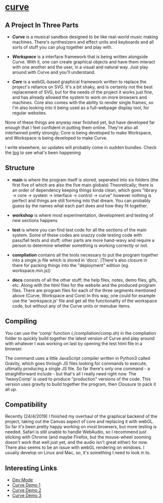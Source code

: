 # [curve](https://curve.metasophiea.com/)

## A Project In Three Parts
- **_Curve_** is a musical sandbox designed to be like real-world music making machines. There's synthesizers and effect units and keyboards and all sorts of stuff you can plug together and play with. 

- **_Workspace_** is a interface framework that is being written alongside Curve. With it, one can create graphical objects and have them interact with one another and the user, in a visual and natural way. Just play around with Curve and you'll understand.

- **_Core_** is a webGL-based graphical framework written to replace the project's reliance on SVG. It's a bit shaky, and is certainly not the best replacement of SVG, but for the needs of the project it works just fine, and has already allowed the system to work on more browsers and machines. Core also comes with the ability to render single frames, so I'm also looking into it being used as a full-webpage display tool, for regular websites.

None of these things are anyway near finished yet, but have developed far enough that I feel confident in putting them online. They're also all intertwined pretty strongly; Core is being developed to make Workspace, and Workspace is being developed to make Curve.

I write elsewhere, so updates will probably come in sudden bundles. Check the [log](docs/notes/log) to see what's been happening

## Structure
- __main__ is where the program itself is stored, seperated into six folders (the first five of which are also the five main globals) Theoretically; there is an order of dependency keeping things kinda clean, which goes "library -> core -> system -> interface -> control -> curve" however nothing is perfect and things are still forming into that dream. You can probably guess by the names what each part does and how they fit together.

- __workshop__ is where most experimentation, development and testing of new sections happens

- __test__ is where you can find test code for all the sections of the main system. Some of these codes are snazzy code testing code with pass/fail tests and stuff; other parts are more hand-wavy and require a person to determine whether something is working correctly or not.

- __compliation__ contains all the tools necessary to put the program together into a single js file which is stored in 'docs'. (There's also closure in there for packing things into the "deployment" edition (eg. workspace.min.js))

- __docs__ consists of all the other stuff; the help files, notes, demo files, gifs, etc. Along with the html files for the website and the produced program files. There are program files for each of the three segments mentioned above (Curve, Workspace and Core) In this way, one could for example use the 'workspace.js' file and get all the functionality of the workspace code, but without any of the Curve units or menubar items.

## Compiling
You can use the 'comp' function (./compliation/comp.sh) in the compliation folder to quickly build together the latest version of Curve and play around with whatever I was working on last by opening the test html file in a browser.

The command uses a little JavaScript compiler written in Python3 called Gravity, which goes through JS files looking for commands to execute, ultimatly producing a single JS file. So far there's only one command - a straightforward include - but that's all I really need right now. The 'heavyComp' is used to produce "production" versions of the code. This version uses gravity to build together the program, then Clousure to pack it all up.

## Compatibility
Recently (24/4/2019) I finished my overhaul of the graphical backend of the project, taking out the Canvas aspect of core and replacing it with webGL. So far it's been pretty happy working on most browsers, but more testing is needed. Safari is still unable to handle WebAudio, so I recommend just sticking with Chrome (and maybe Firefox, but the mouse-wheel zooming doesn't work that well just yet, and the audio isn't great either) for now.
There also seems to be an issue with webGL rendering on windows. I usually develop on Linux and Mac, so, it's something I need to look in to.

## Interesting Links
- [Dev Mode](https://curve.metasophiea.com?dev)
- [Curve Demo 1](https://curve.metasophiea.com?demo=1)
- [Curve Demo 2](https://curve.metasophiea.com?demo=2)
- [Curve Demo 3](https://curve.metasophiea.com?demo=3)
